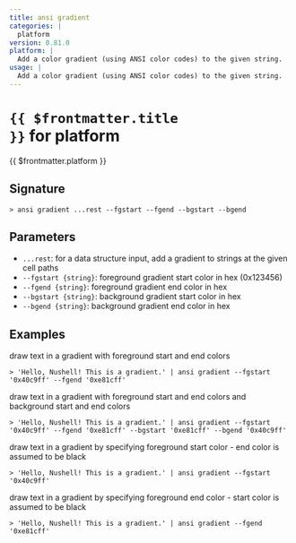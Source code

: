 ```yaml
---
title: ansi gradient
categories: |
  platform
version: 0.81.0
platform: |
  Add a color gradient (using ANSI color codes) to the given string.
usage: |
  Add a color gradient (using ANSI color codes) to the given string.
---
```


# <code>{{ $frontmatter.title }}</code> for platform

<div class='command-title'>{{ $frontmatter.platform }}</div>

## Signature

```> ansi gradient ...rest --fgstart --fgend --bgstart --bgend```

## Parameters

 -  `...rest`: for a data structure input, add a gradient to strings at the given cell paths
 -  `--fgstart {string}`: foreground gradient start color in hex (0x123456)
 -  `--fgend {string}`: foreground gradient end color in hex
 -  `--bgstart {string}`: background gradient start color in hex
 -  `--bgend {string}`: background gradient end color in hex

## Examples

draw text in a gradient with foreground start and end colors
```shell
> 'Hello, Nushell! This is a gradient.' | ansi gradient --fgstart '0x40c9ff' --fgend '0xe81cff'

```

draw text in a gradient with foreground start and end colors and background start and end colors
```shell
> 'Hello, Nushell! This is a gradient.' | ansi gradient --fgstart '0x40c9ff' --fgend '0xe81cff' --bgstart '0xe81cff' --bgend '0x40c9ff'

```

draw text in a gradient by specifying foreground start color - end color is assumed to be black
```shell
> 'Hello, Nushell! This is a gradient.' | ansi gradient --fgstart '0x40c9ff'

```

draw text in a gradient by specifying foreground end color - start color is assumed to be black
```shell
> 'Hello, Nushell! This is a gradient.' | ansi gradient --fgend '0xe81cff'

```
